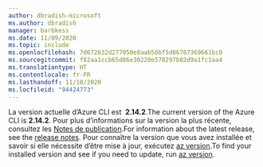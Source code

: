 ```yaml
---
author: dbradish-microsoft
ms.author: dbradish
manager: barbkess
ms.date: 11/09/2020
ms.topic: include
ms.openlocfilehash: 7d672632d277050e8aab58bf5d06787369661bc0
ms.sourcegitcommit: f82aa1ccb65d86e30220e578297b82d9a1fc1aa4
ms.translationtype: HT
ms.contentlocale: fr-FR
ms.lasthandoff: 11/10/2020
ms.locfileid: "94424773"
---
```

<span data-ttu-id="0f91a-101">La version actuelle d’Azure CLI est  __2.14.2__.</span><span class="sxs-lookup"><span data-stu-id="0f91a-101">The current version of the Azure CLI is __2.14.2__.</span></span> <span data-ttu-id="0f91a-102">Pour plus d’informations sur la version la plus récente, consultez les [Notes de publication](../release-notes-azure-cli.md).</span><span class="sxs-lookup"><span data-stu-id="0f91a-102">For information about the latest release, see the [release notes](../release-notes-azure-cli.md).</span></span> <span data-ttu-id="0f91a-103">Pour connaître la version que vous avez installée et savoir si elle nécessite d’être mise à jour, exécutez [az version](/cli/azure/reference-index#az_version).</span><span class="sxs-lookup"><span data-stu-id="0f91a-103">To find your installed version and see if you need to update, run [az version](/cli/azure/reference-index#az_version).</span></span>
